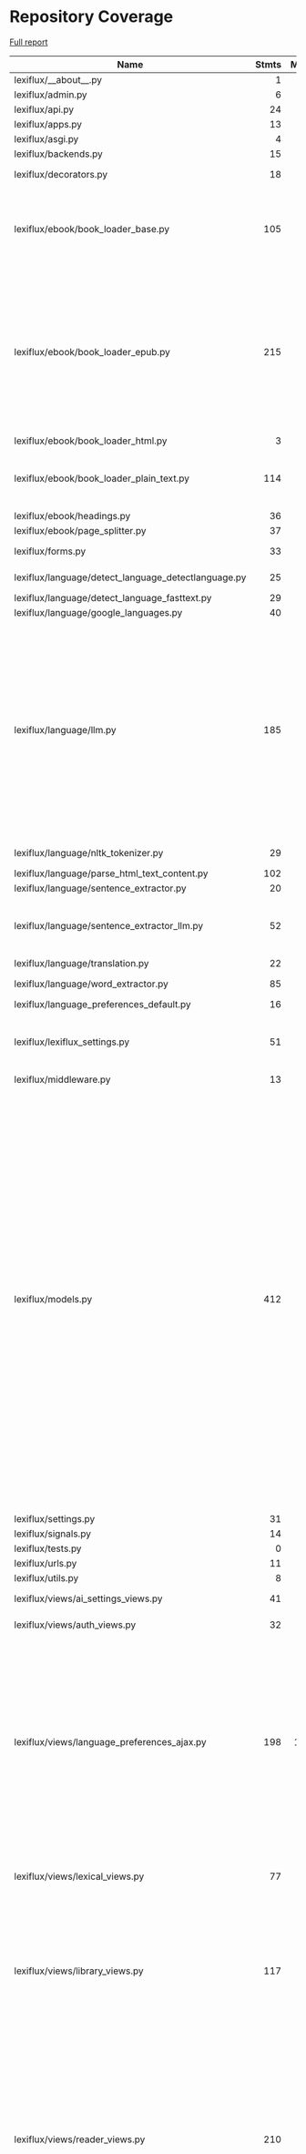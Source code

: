 # Repository Coverage

[Full report](https://htmlpreview.github.io/?https://github.com/andgineer/lexiflux/blob/python-coverage-comment-action-data/htmlcov/index.html)

| Name                                                  |    Stmts |     Miss |   Cover |   Missing |
|------------------------------------------------------ | -------: | -------: | ------: | --------: |
| lexiflux/\_\_about\_\_.py                             |        1 |        0 |    100% |           |
| lexiflux/admin.py                                     |        6 |        0 |    100% |           |
| lexiflux/api.py                                       |       24 |        3 |     88% |     37-39 |
| lexiflux/apps.py                                      |       13 |        0 |    100% |           |
| lexiflux/asgi.py                                      |        4 |        4 |      0% |      9-15 |
| lexiflux/backends.py                                  |       15 |        2 |     87% |     27-28 |
| lexiflux/decorators.py                                |       18 |        4 |     78% | 15, 26-28 |
| lexiflux/ebook/book\_loader\_base.py                  |      105 |        9 |     91% |58, 77, 84-85, 109-110, 146, 153, 194 |
| lexiflux/ebook/book\_loader\_epub.py                  |      215 |       16 |     93% |48, 119-123, 151, 163-164, 169, 187, 199, 295, 298-300, 386-388 |
| lexiflux/ebook/book\_loader\_html.py                  |        3 |        0 |    100% |           |
| lexiflux/ebook/book\_loader\_plain\_text.py           |      114 |        9 |     92% |48-49, 104-108, 130, 177 |
| lexiflux/ebook/headings.py                            |       36 |        0 |    100% |           |
| lexiflux/ebook/page\_splitter.py                      |       37 |        5 |     86% |     23-29 |
| lexiflux/forms.py                                     |       33 |       18 |     45% |14-18, 35-51 |
| lexiflux/language/detect\_language\_detectlanguage.py |       25 |        4 |     84% |29-31, 33-37 |
| lexiflux/language/detect\_language\_fasttext.py       |       29 |        1 |     97% |        34 |
| lexiflux/language/google\_languages.py                |       40 |        1 |     98% |        78 |
| lexiflux/language/llm.py                              |      185 |       86 |     54% |44-47, 61-64, 69-74, 79-81, 86-88, 101-106, 113, 137, 192-197, 209-228, 264-277, 369-378, 385-436 |
| lexiflux/language/nltk\_tokenizer.py                  |       29 |        5 |     83% |25, 37-39, 55 |
| lexiflux/language/parse\_html\_text\_content.py       |      102 |        1 |     99% |       158 |
| lexiflux/language/sentence\_extractor.py              |       20 |        2 |     90% |    45, 61 |
| lexiflux/language/sentence\_extractor\_llm.py         |       52 |       39 |     25% |17, 48-92, 97-128, 133-169 |
| lexiflux/language/translation.py                      |       22 |        1 |     95% |        32 |
| lexiflux/language/word\_extractor.py                  |       85 |        8 |     91% |42-49, 53, 66 |
| lexiflux/language\_preferences\_default.py            |       16 |        2 |     88% |     37-38 |
| lexiflux/lexiflux\_settings.py                        |       51 |       14 |     73% |23-30, 35-39, 60-66, 88-89, 104 |
| lexiflux/middleware.py                                |       13 |        2 |     85% |     21-25 |
| lexiflux/models.py                                    |      412 |       57 |     86% |103, 135, 166, 182-183, 245, 251, 262, 284, 318-321, 336, 387, 409-417, 420-432, 435-436, 439, 463, 465-466, 468-469, 472, 516, 630, 640, 664, 740, 751, 778, 785, 792, 805-818 |
| lexiflux/settings.py                                  |       31 |        0 |    100% |           |
| lexiflux/signals.py                                   |       14 |       14 |      0% |      3-24 |
| lexiflux/tests.py                                     |        0 |        0 |    100% |           |
| lexiflux/urls.py                                      |       11 |        0 |    100% |           |
| lexiflux/utils.py                                     |        8 |        0 |    100% |           |
| lexiflux/views/ai\_settings\_views.py                 |       41 |       28 |     32% |25-26, 33-80 |
| lexiflux/views/auth\_views.py                         |       32 |        3 |     91% | 43, 49-50 |
| lexiflux/views/language\_preferences\_ajax.py         |      198 |      105 |     47% |143-145, 152-169, 181, 190-191, 214, 239-279, 287-314, 324-352, 360-376, 383-410 |
| lexiflux/views/lexical\_views.py                      |       77 |       23 |     70% |46, 63, 82-115, 172-193 |
| lexiflux/views/library\_views.py                      |      117 |       57 |     51% |58-59, 81-130, 150-151, 182-185, 191-202, 208-228 |
| lexiflux/views/reader\_views.py                       |      210 |       56 |     73% |31-42, 50-73, 77-81, 111, 131, 228-233, 245, 270, 274, 289, 293, 306, 310, 322, 326, 344-365 |
| lexiflux/views/words\_export.py                       |      190 |      155 |     18% |34-133, 140-156, 163-200, 207-273, 281, 288-325, 330-337, 360-388, 395-428 |
| lexiflux/wsgi.py                                      |        4 |        4 |      0% |      9-15 |
|                                             **TOTAL** | **2638** |  **738** | **72%** |           |


## Setup coverage badge

Below are examples of the badges you can use in your main branch `README` file.

### Direct image

[![Coverage badge](https://raw.githubusercontent.com/andgineer/lexiflux/python-coverage-comment-action-data/badge.svg)](https://htmlpreview.github.io/?https://github.com/andgineer/lexiflux/blob/python-coverage-comment-action-data/htmlcov/index.html)

This is the one to use if your repository is private or if you don't want to customize anything.

### [Shields.io](https://shields.io) Json Endpoint

[![Coverage badge](https://img.shields.io/endpoint?url=https://raw.githubusercontent.com/andgineer/lexiflux/python-coverage-comment-action-data/endpoint.json)](https://htmlpreview.github.io/?https://github.com/andgineer/lexiflux/blob/python-coverage-comment-action-data/htmlcov/index.html)

Using this one will allow you to [customize](https://shields.io/endpoint) the look of your badge.
It won't work with private repositories. It won't be refreshed more than once per five minutes.

### [Shields.io](https://shields.io) Dynamic Badge

[![Coverage badge](https://img.shields.io/badge/dynamic/json?color=brightgreen&label=coverage&query=%24.message&url=https%3A%2F%2Fraw.githubusercontent.com%2Fandgineer%2Flexiflux%2Fpython-coverage-comment-action-data%2Fendpoint.json)](https://htmlpreview.github.io/?https://github.com/andgineer/lexiflux/blob/python-coverage-comment-action-data/htmlcov/index.html)

This one will always be the same color. It won't work for private repos. I'm not even sure why we included it.

## What is that?

This branch is part of the
[python-coverage-comment-action](https://github.com/marketplace/actions/python-coverage-comment)
GitHub Action. All the files in this branch are automatically generated and may be
overwritten at any moment.